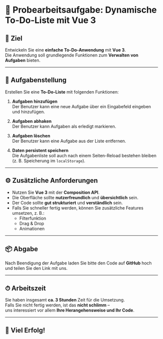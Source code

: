 # 📝 Probearbeitsaufgabe: Dynamische To-Do-Liste mit Vue 3

## 🎯 Ziel

Entwickeln Sie eine **einfache To-Do-Anwendung** mit **Vue 3**.  
Die Anwendung soll grundlegende Funktionen zum **Verwalten von Aufgaben** bieten.

---

## 🧩 Aufgabenstellung

Erstellen Sie eine **To-Do-Liste** mit folgenden Funktionen:

1. **Aufgaben hinzufügen**  
   Der Benutzer kann eine neue Aufgabe über ein Eingabefeld eingeben und hinzufügen.

2. **Aufgaben abhaken**  
   Der Benutzer kann Aufgaben als erledigt markieren.

3. **Aufgaben löschen**  
   Der Benutzer kann eine Aufgabe aus der Liste entfernen.

4. **Daten persistent speichern**  
   Die Aufgabenliste soll auch nach einem Seiten-Reload bestehen bleiben  
   (z. B. Speicherung im `localStorage`).

---

## ⚙️ Zusätzliche Anforderungen

- Nutzen Sie **Vue 3** mit der **Composition API**.
- Die Oberfläche sollte **nutzerfreundlich** und **übersichtlich** sein.
- Der Code sollte **gut strukturiert** und **verständlich** sein.
- Falls Sie schneller fertig werden, können Sie zusätzliche Features umsetzen, z. B.:
    - Filterfunktion
    - Drag & Drop
    - Animationen

---

## 📦 Abgabe

Nach Beendigung der Aufgabe laden Sie bitte den Code auf **GitHub** hoch  
und teilen Sie den Link mit uns.

---

## ⏱ Arbeitszeit

Sie haben insgesamt **ca. 3 Stunden** Zeit für die Umsetzung.  
Falls Sie nicht fertig werden, ist das **nicht schlimm** –  
uns interessiert vor allem **Ihre Herangehensweise und Ihr Code**.

---

## 💪 Viel Erfolg!
